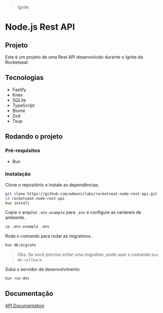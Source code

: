 > Ignite

# Node.js Rest API

## Projeto

Este é um projeto de uma Rest API desenvolvido durante o Ignite da Rocketseat.

## Tecnologias

- Fastify
- Knex
- SQLite
- TypeScript
- Biome
- Zod
- Tsup

## Rodando o projeto

### Pré-requisitos

- Bun

### Instalação

Clone o repositório e instale as dependências.

```bash
git clone https://github.com/adeonirlabs/rocketseat-node-rest-api.git
cd rocketseat-node-rest-api
bun install
```

Copie o arquivo `.env.example` para `.env` e configure as variáveis de ambiente.

```bash
cp .env.example .env
```

Rode o comando para rodar as migrations.

```bash
bun db:migrate
```

> Obs: Se você precisa voltar uma migration, pode usar o comando `bun db:rollback`.

Suba o servidor de desenvolvimento

```bash
bun run dev
```

## Documentação

[API Documentation](./postman-collection.json)
